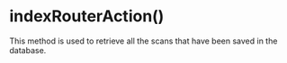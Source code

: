 # indexRouterAction()
This method is used to retrieve all the scans that have been saved in the database.
